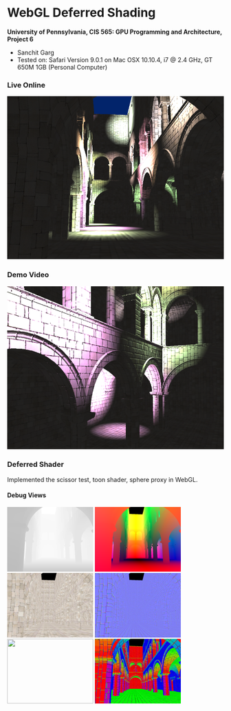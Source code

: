 WebGL Deferred Shading
======================

**University of Pennsylvania, CIS 565: GPU Programming and Architecture, Project 6**

* Sanchit Garg
* Tested on: Safari Version 9.0.1 on
  Mac OSX 10.10.4, i7 @ 2.4 GHz, GT 650M 1GB (Personal Computer)

### Live Online

[![](images/basicImage.png)](http://sanchitgarg.github.io/Project6-WebGL-Deferred-Shading/)

### Demo Video

[![](images/blinnPhong.png)](https://youtu.be/QB3VgeCDwlk)

### Deferred Shader

Implemented the scissor test, toon shader, sphere proxy in WebGL.

#### Debug Views

<img src="images/depth.png" height="150" width="200">
<img src="images/points.png" height="150" width="200">
<img src="images/colormap.png" height="150" width="200">
<img src="images/normalMap.png" height="150" width="200">
<img src="images/geomMap.png" height="150" width="200">
<img src="images/surfaceNormals.png" height="150" width="200">
